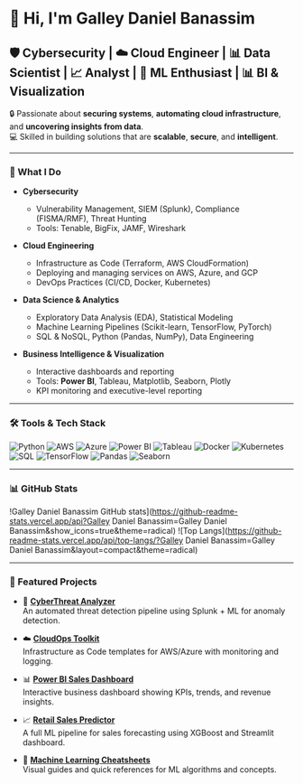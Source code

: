 # 👋 Hi, I'm Galley Daniel Banassim  
## 🛡️ Cybersecurity | ☁️ Cloud Engineer | 📊 Data Scientist | 📈 Analyst | 🤖 ML Enthusiast | 📊 BI & Visualization

🔒 Passionate about **securing systems**, **automating cloud infrastructure**, and **uncovering insights from data**.  
💻 Skilled in building solutions that are **scalable**, **secure**, and **intelligent**.

---

### 💼 What I Do

- **Cybersecurity**  
  - Vulnerability Management, SIEM (Splunk), Compliance (FISMA/RMF), Threat Hunting  
  - Tools: Tenable, BigFix, JAMF, Wireshark

- **Cloud Engineering**  
  - Infrastructure as Code (Terraform, AWS CloudFormation)  
  - Deploying and managing services on AWS, Azure, and GCP  
  - DevOps Practices (CI/CD, Docker, Kubernetes)

- **Data Science & Analytics**  
  - Exploratory Data Analysis (EDA), Statistical Modeling  
  - Machine Learning Pipelines (Scikit-learn, TensorFlow, PyTorch)  
  - SQL & NoSQL, Python (Pandas, NumPy), Data Engineering

- **Business Intelligence & Visualization**  
  - Interactive dashboards and reporting  
  - Tools: **Power BI**, Tableau, Matplotlib, Seaborn, Plotly  
  - KPI monitoring and executive-level reporting

---

### 🛠️ Tools & Tech Stack

![Python](https://img.shields.io/badge/Python-3776AB?style=flat&logo=python&logoColor=white)
![AWS](https://img.shields.io/badge/AWS-232F3E?style=flat&logo=amazon-aws)
![Azure](https://img.shields.io/badge/Azure-0078D4?style=flat&logo=microsoft-azure)
![Power BI](https://img.shields.io/badge/Power%20BI-F2C811?style=flat&logo=powerbi&logoColor=black)
![Tableau](https://img.shields.io/badge/Tableau-E97627?style=flat&logo=tableau&logoColor=white)
![Docker](https://img.shields.io/badge/Docker-2496ED?style=flat&logo=docker&logoColor=white)
![Kubernetes](https://img.shields.io/badge/Kubernetes-326CE5?style=flat&logo=kubernetes)
![SQL](https://img.shields.io/badge/SQL-4479A1?style=flat&logo=mysql&logoColor=white)
![TensorFlow](https://img.shields.io/badge/TensorFlow-FF6F00?style=flat&logo=tensorflow)
![Pandas](https://img.shields.io/badge/Pandas-150458?style=flat&logo=pandas)
![Seaborn](https://img.shields.io/badge/Seaborn-ffffff?style=flat&logo=seaborn&logoColor=black)

---

### 📊 GitHub Stats

!Galley Daniel Banassim GitHub stats](https://github-readme-stats.vercel.app/api?Galley Daniel Banassim=Galley Daniel Banassim&show_icons=true&theme=radical)
![Top Langs](https://github-readme-stats.vercel.app/api/top-langs/?Galley Daniel Banassim=Galley Daniel Banassim&layout=compact&theme=radical)

---

### 📂 Featured Projects

- 🔐 **[CyberThreat Analyzer](https://github.com/YourUsername/CyberThreat-Analyzer)**  
  An automated threat detection pipeline using Splunk + ML for anomaly detection.

- ☁️ **[CloudOps Toolkit](https://github.com/YourUsername/CloudOps-Toolkit)**  
  Infrastructure as Code templates for AWS/Azure with monitoring and logging.

- 📊 **[Power BI Sales Dashboard](https://github.com/YourUsername/PowerBI-Sales-Dashboard)**  
  Interactive business dashboard showing KPIs, trends, and revenue insights.

- 📈 **[Retail Sales Predictor](https://github.com/YourUsername/Retail-Sales-Predictor)**  
  A full ML pipeline for sales forecasting using XGBoost and Streamlit dashboard.

- 🧠 **[Machine Learning Cheatsheets](https://github.com/YourUsername/ML-Cheatsheets)**  
  Visual guides and quick references for ML algorithms and concepts.

